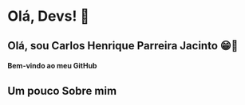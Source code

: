 # Olá, Devs! 🖖
## Olá, sou Carlos Henrique Parreira Jacinto 😁💎

#### Bem-vindo ao meu GitHub

## Um pouco Sobre mim


